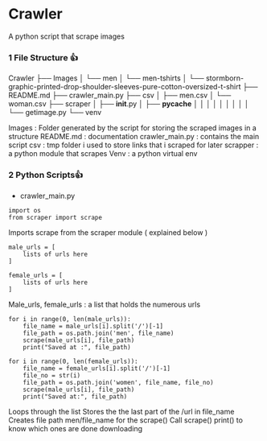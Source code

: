 # Crawler

A python script that scrape images

### 1 File Structure 👍

Crawler
├── Images
│   └── men
│       └── men-tshirts
│           └── stormborn-graphic-printed-drop-shoulder-sleeves-pure-cotton-oversized-t-shirt
├── README.md
├── crawler_main.py
├── csv
│   ├── men.csv
│   └── woman.csv
├── scraper
│   ├── __init__.py
│   ├── __pycache__
│   │
│   │
│   │
│   │
│   └── getimage.py
└── venv


Images : Folder generated by the script for storing the scraped images in a structure
README.md : documentation
crawler_main.py : contains the main script
csv : tmp folder i used to store links that i scraped for later
scrapper : a python module that scrapes
Venv : a python virtual env


### 2 Python Scripts👍

- crawler_main.py

```
import os
from scraper import scrape
```
Imports scrape from the scraper module ( explained below )

```
male_urls = [
    lists of urls here
]

female_urls = [
    lists of urls here
]
```
Male_urls, female_urls : a list that holds the numerous urls

```
for i in range(0, len(male_urls)):
    file_name = male_urls[i].split('/')[-1]
    file_path = os.path.join('men', file_name)
    scrape(male_urls[i], file_path)
    print("Saved at :", file_path)

for i in range(0, len(female_urls)):
    file_name = female_urls[i].split('/')[-1]
    file_no = str(i)
    file_path = os.path.join('women', file_name, file_no)
    scrape(male_urls[i], file_path)
    print("Saved at:", file_path)
```
Loops through the list
Stores the the last part of the /url in file_name
Creates file path men/file_name for the scrape()
Call scrape()
print() to know which ones are done downloading
